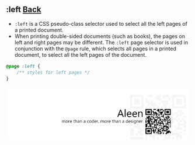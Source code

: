 ## :left [**Back**](./../pseudoClass.md)

- `:left` is a CSS pseudo-class selector used to select all the left pages of a printed document.
- When printing double-sided documents (such as books), the pages on left and right pages may be different. The `:left` page selector is used in conjunction with the `@page` rule, which selects all pages in a printed document, to select all the left pages of the document.

```css
@page :left {
    /** styles for left pages */
}
```

<a href="http://aleen42.github.io/" target="_blank" ><img src="./../../../pic/tail.gif"></a>